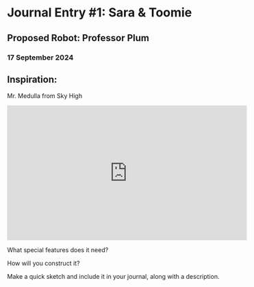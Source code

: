 # Journal Entry #1: Sara & Toomie
## Proposed Robot: Professor Plum
### 17 September 2024

## Inspiration: 
Mr. Medulla from Sky High
<iframe width="560" height="315" src="https://www.youtube.com/embed/RlYomXXCsZc?si=-aU2hva91_QX-IDG" title="YouTube video player" frameborder="0" allow="accelerometer; autoplay; clipboard-write; encrypted-media; gyroscope; picture-in-picture; web-share" referrerpolicy="strict-origin-when-cross-origin" allowfullscreen></iframe>


What special features does it need? 

How will you construct it? 

Make a quick sketch and include it in your journal, along with a description.
